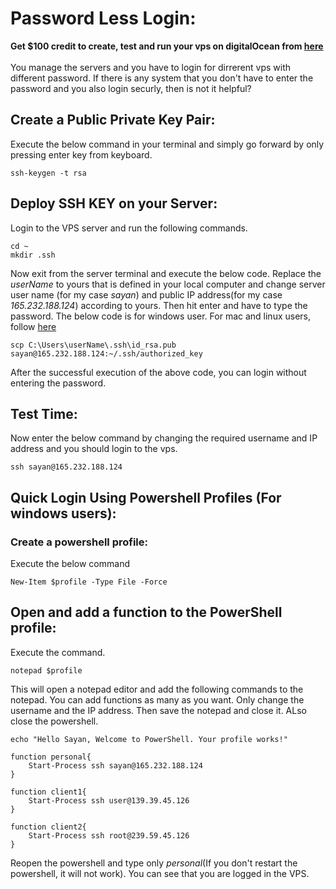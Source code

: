 # Password Less Login:
**Get $100 credit to create, test and run your vps on digitalOcean from [here](https://m.do.co/c/dbeec3f48f6f)**</br></br>
You manage the servers and you have to login for dirrerent vps with different password. If there is any system that you don't have to enter the password and you also login securly, then is not it helpful? 
## Create a Public Private Key Pair:
Execute the below command in your terminal and simply go forward by only pressing enter key from keyboard.
```
ssh-keygen -t rsa
```

## Deploy SSH KEY on your Server:
Login to the VPS server and run the following commands.
```
cd ~
mkdir .ssh
```
Now exit from the server terminal and execute the below code. Replace the *userName* to yours that is defined in your local computer and change server user name (for my case *sayan*) and public IP address(for my case *165.232.188.124*) according to yours. Then hit enter and have to type the password. The below code is for windows user. For mac and linux users, follow [here](https://docs.digitalocean.com/products/droplets/how-to/add-ssh-keys/to-existing-droplet/)
```
scp C:\Users\userName\.ssh\id_rsa.pub sayan@165.232.188.124:~/.ssh/authorized_key
```
After the successful execution of the above code, you can login without entering the password.

## Test Time:
Now enter the below command by changing the required username and IP address and you should login to the vps.
```
ssh sayan@165.232.188.124
```

## Quick Login Using Powershell Profiles (For windows users):
### Create a powershell profile:
Execute the below command
```
New-Item $profile -Type File -Force
```

## Open and add a function to the PowerShell profile:
Execute the command.
```
notepad $profile
```
This will open a notepad editor and add the following commands to the notepad. You can add functions as many as you want. Only change the username and the IP address. Then save the notepad and close it. ALso close the powershell. 
```
echo "Hello Sayan, Welcome to PowerShell. Your profile works!"

function personal{
    Start-Process ssh sayan@165.232.188.124
}

function client1{
    Start-Process ssh user@139.39.45.126
}

function client2{
    Start-Process ssh root@239.59.45.126
}
```
Reopen the powershell and type only *personal*(If you don't restart the powershell, it will not work). You can see that you are logged in the VPS. 

